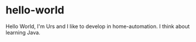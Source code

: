 # hello-world
Hello World,
I'm Urs and I like to develop in home-automation. I think about learning Java.
